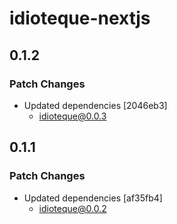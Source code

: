 # idioteque-nextjs

## 0.1.2

### Patch Changes

- Updated dependencies [2046eb3]
  - idioteque@0.0.3

## 0.1.1

### Patch Changes

- Updated dependencies [af35fb4]
  - idioteque@0.0.2
